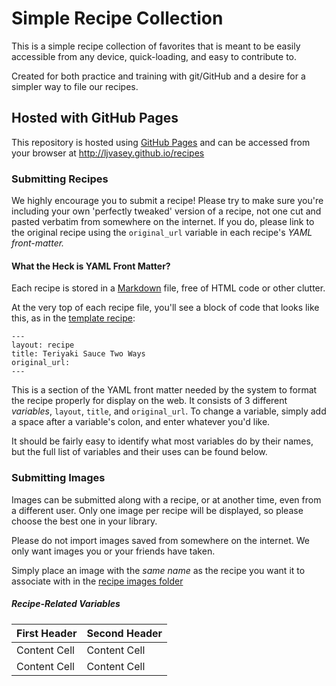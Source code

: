 # Simple Recipe Collection

This is a simple recipe collection of favorites that is meant to be easily accessible from any device, quick-loading, and easy to contribute to.

Created for both practice and training with git/GitHub and a desire for a simpler way to file our recipes.

## Hosted with GitHub Pages

This repository is hosted using [GitHub Pages](http://pages.github.com/) and can be accessed from your browser at http://ljvasey.github.io/recipes

### Submitting Recipes

We highly encourage you to submit a recipe! Please try to make sure you're including your own 'perfectly tweaked' version of a recipe, not one cut and pasted verbatim from somewhere on the internet. If you do, please link to the original recipe using the `original_url` variable in each recipe's *YAML front-matter.*

#### What the Heck is YAML Front Matter?

Each recipe is stored in a [Markdown][] file, free of HTML code or other clutter.

At the very top of each recipe file, you'll see a block of code that looks like this, as in the [template recipe][]:

```
---
layout: recipe
title: Teriyaki Sauce Two Ways
original_url:
---
```

This is a section of the YAML front matter needed by the system to format the recipe properly for display on the web. It consists of 3 different _variables_, `layout`, `title`, and `original_url`. To change a variable, simply add a space after a variable's colon, and enter whatever you'd like.

It should be fairly easy to identify what most variables do by their names, but the full list of variables and their uses can be found below.

### Submitting Images

Images can be submitted along with a recipe, or at another time, even from a different user. Only one image per recipe will be displayed, so please choose the best one in your library.

Please do not import images saved from somewhere on the internet. We only want images you or your friends have taken.

Simply place an image with the *same name* as the recipe you want it to associate with in the [recipe images folder][]

##### Recipe-Related Variables

First Header  | Second Header
------------- | -------------
Content Cell  | Content Cell
Content Cell  | Content Cell


[markdown]: http://guides.github.com/overviews/mastering-markdown/  "Github's 'Mastering Markdown' Page"
[template recipe]: https://raw.github.com/ljvasey/recipes/gh-pages/sauce/teriyaki.md  "Template Recipe"
[recipe images folder]: https://github.com/ljvasey/recipes/tree/gh-pages/img/recipes  "Our Recipe Images Folder"





